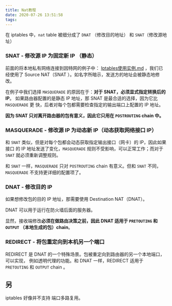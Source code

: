```yaml
---
title: Nat教程
date: 2020-07-26 13:51:58
tags:
---
```


在 iptables 中，`nat` table 被细分成了 `DNAT` （修改目的地址） 和 `SNAT`（修改源地址）

### SNAT - 修改源 IP 为固定新 IP （静态）

前面的将本地私有网络连接到因特网的例子中： [Iptables使用实例.md](Iptables使用实例.md) ，我们已经使用了 Source NAT（SNAT ）。如名字所暗示，发送方的地址会被静态地修改。

在例子中我们选择 `MASQUERADE` 的原因在于：**对于 SNAT，必须显式指定转换后的 IP**。 如果路由器配置的是静态 IP 地址，那 SNAT 是最合适的选择，因为它比 `MASQUERADE` 更 快，后者对每个包都需要检查指定的输出端口上配置的 IP 地址。

**因为 SNAT 只对离开路由器的包有意义，因此它只用在 `POSTROUTING` chain 中。**



### MASQUERADE - 修改源 IP 为动态新 IP（动态获取网络接口 IP）

和 `SNAT` 类似，但是对每个包都会动态获取指定输出接口（网卡）的 IP，因此如果接口 的 IP 地址发送了变化，`MASQUERADE` 规则不受影响，可以正常工作；而对于 `SNAT` 就必须重新调整规则。

和 `SNAT` 一样，`MASQUERADE` 只对 `POSTROUTING` chain 有意义。但和 `SNAT` 不同， `MASQUERADE` 不支持更详细的配置项了。



### DNAT - 修改目的 IP

如果想修改包的目的 IP 地址，那需要使用 Destination NAT（DNAT）。

DNAT 可以用于运行在防火墙后面的服务器。

显然，接收端修改**必须在做路由决策之前，因此 DNAT 适用于 `PRETOUTING` 和 `OUTPUT` （本地生成的包）chain**。



### REDIRECT - 将包重定向到本机另一个端口

REDIRECT 是 DNAT 的一个特殊场景。包被重定向到路由器的另一个本地端口，可以实现， 例如透明代理的功能。和 DNAT 一样，REDIRECT 适用于 `PRETOUTING` 和 `OUTPUT` chain 。



## 另

iptables 好像并不支持  端口多路复用。















